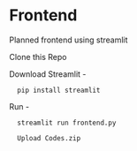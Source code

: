 # Frontend

Planned frontend using streamlit

Clone this Repo

Download Streamlit -

      pip install streamlit

Run - 

      streamlit run frontend.py
    
      Upload Codes.zip
